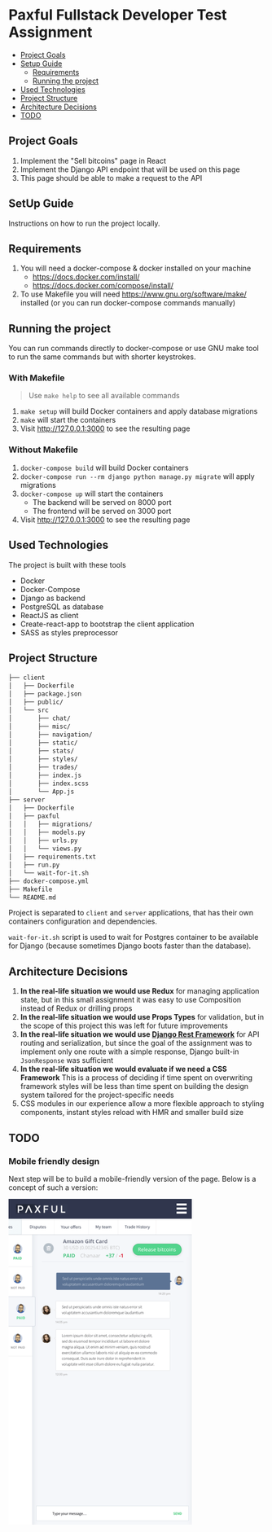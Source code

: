 # Paxful Fullstack Developer Test Assignment

- [Project Goals](#project-goals)
- [Setup Guide](#setup-guide)
    - [Requirements](#requirements)
    - [Running the project](#running-the-project)
- [Used Technologies](#used-technologies)
- [Project Structure](#project-structure)
- [Architecture Decisions](#architecture-decisions)
- [TODO](#todo)

## Project Goals

1. Implement the "Sell bitcoins" page in React
1. Implement the Django API endpoint that will be used on this page
1. This page should be able to make a request to the API

## SetUp Guide

Instructions on how to run the project locally.

## Requirements

1. You will need a docker-compose & docker installed on your machine
    - https://docs.docker.com/install/
    - https://docs.docker.com/compose/install/
1. To use Makefile you will need https://www.gnu.org/software/make/ installed (or you can run docker-compose commands manually)

## Running the project

You can run commands directly to docker-compose or use GNU make tool to
run the same commands but with shorter keystrokes.

### With Makefile

> Use `make help` to see all available commands

1. `make setup` will build Docker containers and apply database migrations
1. `make` will start the containers
1. Visit http://127.0.0.1:3000 to see the resulting page

### Without Makefile

1. `docker-compose build` will build Docker containers
1. `docker-compose run --rm django python manage.py migrate` will apply migrations
1. `docker-compose up` will start the containers
    - The backend will be served on 8000 port
    - The frontend will be served on 3000 port
1. Visit http://127.0.0.1:3000 to see the resulting page

## Used Technologies

The project is built with these tools

- Docker
- Docker-Compose
- Django as backend
- PostgreSQL as database
- ReactJS as client
- Create-react-app to bootstrap the client application
- SASS as styles preprocessor

## Project Structure

```
├── client
│   ├── Dockerfile
│   ├── package.json
│   ├── public/
│   └── src
│       ├── chat/
│       ├── misc/
│       ├── navigation/
│       ├── static/
│       ├── stats/
│       ├── styles/
│       ├── trades/
│       ├── index.js
│       ├── index.scss
│       └── App.js
├── server
│   ├── Dockerfile
│   ├── paxful
│   │   ├── migrations/
│   │   ├── models.py
│   │   ├── urls.py
│   │   └── views.py
│   ├── requirements.txt
│   ├── run.py
│   └── wait-for-it.sh
├── docker-compose.yml
├── Makefile
└── README.md
```

Project is separated to `client` and `server` applications, that has their
own containers configuration and dependencies.

`wait-for-it.sh` script is used to wait for Postgres container to be available
for Django (because sometimes Django boots faster than the database).

## Architecture Decisions

1. **In the real-life situation we would use Redux** for managing application
    state, but in this small assignment it was easy to use Composition
    instead of Redux or drilling props
1. **In the real-life situation we would use Props Types**
    for validation, but in the scope of this project this was
    left for future improvements
1. **In the real-life situation we would use [Django Rest Framework](https://www.django-rest-framework.org/)**
    for API routing and serialization, but since the goal of the assignment
    was to implement only one route with a simple response, Django built-in
    `JsonResponse` was sufficient
1. **In the real-life situation we would evaluate if we need a CSS Framework**
    This is a process of deciding if time spent on overwriting framework
    styles will be less than time spent on building the design system
    tailored for the project-specific needs
1. CSS modules in our experience allow a more flexible approach to styling
    components, instant styles reload with HMR and smaller build size

## TODO

### Mobile friendly design

Next step will be to build a mobile-friendly version of the page.
Below is a concept of such a version:

![mobile view concept](paxful-mobile-view-concept.png)
